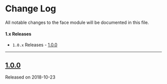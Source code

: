 # Change Log
All notable changes to the face module will be documented in this file.

#### 1.x Releases
- `1.0.x` Releases - [1.0.0](#100)
---
## [1.0.0](https://maven.blockv.io/artifactory/webapp/#/artifacts/browse/tree/General/BLOCKv/io/blockv/sdk/face/1.1.0)
Released on 2018-10-23

